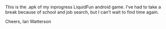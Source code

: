 This is the .apk of my inprogress LiquidFun android game. I've had to take a break because of school and job search, but I can't wait to find time again.

Cheers,
Ian Watterson